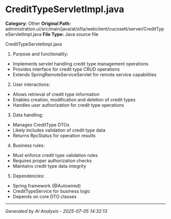 # CreditTypeServletImpl.java

**Category:** Other
**Original Path:** administration.ui/src/main/java/at/a1ta/webclient/cucosett/server/CreditTypeServletImpl.java
**File Type:** Java source file

CreditTypeServletImpl.java
1. Purpose and functionality:
- Implements servlet handling credit type management operations
- Provides interface for credit type CRUD operations
- Extends SpringRemoteServiceServlet for remote service capabilities

2. User interactions:
- Allows retrieval of credit type information
- Enables creation, modification and deletion of credit types
- Handles user authorization for credit type operations

3. Data handling:
- Manages CreditType DTOs
- Likely includes validation of credit type data
- Returns RpcStatus for operation results

4. Business rules:
- Must enforce credit type validation rules
- Requires proper authorization checks
- Maintains credit type data integrity

5. Dependencies:
- Spring framework (@Autowired)
- CreditTypeService for business logic
- Depends on core DTO classes

---
*Generated by AI Analysis - 2025-07-05 14:32:13*
